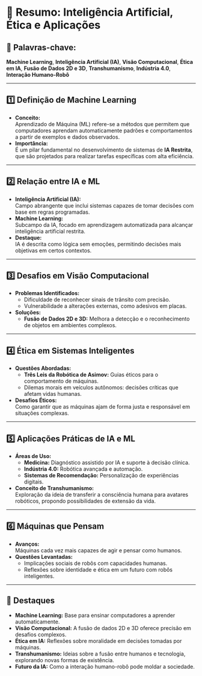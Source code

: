 # 🚀 Resumo: Inteligência Artificial, Ética e Aplicações  

## 🔑 Palavras-chave:  
**Machine Learning**, **Inteligência Artificial (IA)**, **Visão Computacional**, **Ética em IA**, **Fusão de Dados 2D e 3D**, **Transhumanismo**, **Indústria 4.0**, **Interação Humano-Robô**  

---

## 1️⃣ Definição de Machine Learning  
- **Conceito:**  
  Aprendizado de Máquina (ML) refere-se a métodos que permitem que computadores aprendam automaticamente padrões e comportamentos a partir de exemplos e dados observados.  
- **Importância:**  
  É um pilar fundamental no desenvolvimento de sistemas de **IA Restrita**, que são projetados para realizar tarefas específicas com alta eficiência.  

---

## 2️⃣ Relação entre IA e ML  
- **Inteligência Artificial (IA):**  
  Campo abrangente que inclui sistemas capazes de tomar decisões com base em regras programadas.  
- **Machine Learning:**  
  Subcampo da IA, focado em aprendizagem automatizada para alcançar inteligência artificial restrita.  
- **Destaque:**  
  IA é descrita como lógica sem emoções, permitindo decisões mais objetivas em certos contextos.  

---

## 3️⃣ Desafios em Visão Computacional  
- **Problemas Identificados:**  
  - Dificuldade de reconhecer sinais de trânsito com precisão.  
  - Vulnerabilidade a alterações externas, como adesivos em placas.  
- **Soluções:**  
  - **Fusão de Dados 2D e 3D:** Melhora a detecção e o reconhecimento de objetos em ambientes complexos.  

---

## 4️⃣ Ética em Sistemas Inteligentes  
- **Questões Abordadas:**  
  - **Três Leis da Robótica de Asimov:** Guias éticos para o comportamento de máquinas.  
  - Dilemas morais em veículos autônomos: decisões críticas que afetam vidas humanas.  
- **Desafios Éticos:**  
  Como garantir que as máquinas ajam de forma justa e responsável em situações complexas.  

---

## 5️⃣ Aplicações Práticas de IA e ML  
- **Áreas de Uso:**  
  - **Medicina:** Diagnóstico assistido por IA e suporte à decisão clínica.  
  - **Indústria 4.0:** Robótica avançada e automação.  
  - **Sistemas de Recomendação:** Personalização de experiências digitais.  
- **Conceito de Transhumanismo:**  
  Exploração da ideia de transferir a consciência humana para avatares robóticos, propondo possibilidades de extensão da vida.  

---

## 6️⃣ Máquinas que Pensam  
- **Avanços:**  
  Máquinas cada vez mais capazes de agir e pensar como humanos.  
- **Questões Levantadas:**  
  - Implicações sociais de robôs com capacidades humanas.  
  - Reflexões sobre identidade e ética em um futuro com robôs inteligentes.  

---

## 🌟 Destaques  
- **Machine Learning:** Base para ensinar computadores a aprender automaticamente.  
- **Visão Computacional:** A fusão de dados 2D e 3D oferece precisão em desafios complexos.  
- **Ética em IA:** Reflexões sobre moralidade em decisões tomadas por máquinas.  
- **Transhumanismo:** Ideias sobre a fusão entre humanos e tecnologia, explorando novas formas de existência.  
- **Futuro da IA:** Como a interação humano-robô pode moldar a sociedade.  

